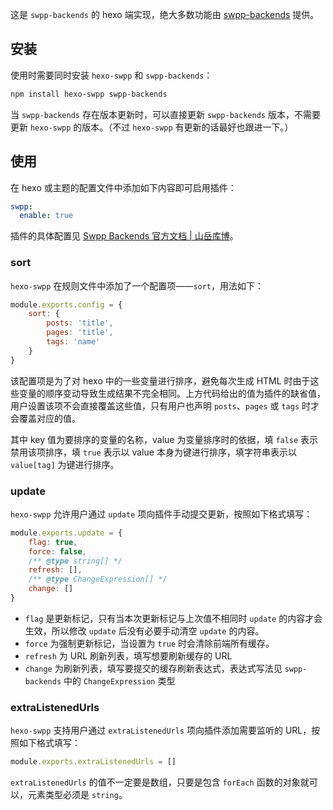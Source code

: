 这是 `swpp-backends` 的 hexo 端实现，绝大多数功能由 [swpp-backends](https://github.com/EmptyDreams/swpp-backends) 提供。

## 安装

使用时需要同时安装 `hexo-swpp` 和 `swpp-backends`：

```bash
npm install hexo-swpp swpp-backends
```

当 `swpp-backends` 存在版本更新时，可以直接更新 `swpp-backends` 版本，不需要更新 `hexo-swpp` 的版本。（不过 `hexo-swpp` 有更新的话最好也跟进一下。）

## 使用

在 hexo 或主题的配置文件中添加如下内容即可启用插件：

```yml
swpp:
  enable: true
```

插件的具体配置见 [Swpp Backends 官方文档 | 山岳库博](https://kmar.top/posts/b70ec88f/)。

### sort

`hexo-swpp` 在规则文件中添加了一个配置项——`sort`，用法如下：

```javascript
module.exports.config = {
    sort: {
        posts: 'title',
        pages: 'title',
        tags: 'name'
    }
}
```

该配置项是为了对 hexo 中的一些变量进行排序，避免每次生成 HTML 时由于这些变量的顺序变动导致生成结果不完全相同。上方代码给出的值为插件的缺省值，用户设置该项不会直接覆盖这些值，只有用户也声明 `posts`、`pages` 或 `tags` 时才会覆盖对应的值。

其中 key 值为要排序的变量的名称，value 为变量排序时的依据，填 `false` 表示禁用该项排序，填 `true` 表示以 value 本身为键进行排序，填字符串表示以 `value[tag]` 为键进行排序。

### update

`hexo-swpp` 允许用户通过 `update` 项向插件手动提交更新，按照如下格式填写：

```javascript
module.exports.update = {
    flag: true,
    force: false,
    /** @type string[] */
    refresh: [],
    /** @type ChangeExpression[] */
    change: []
}
```

+ `flag` 是更新标记，只有当本次更新标记与上次值不相同时 `update` 的内容才会生效，所以修改 `update` 后没有必要手动清空 `update` 的内容。
+ `force` 为强制更新标记，当设置为 `true` 时会清除前端所有缓存。
+ `refresh` 为 URL 刷新列表，填写想要刷新缓存的 URL
+ `change` 为刷新列表，填写要提交的缓存刷新表达式，表达式写法见 `swpp-backends` 中的 `ChangeExpression` 类型

### extraListenedUrls

`hexo-swpp` 支持用户通过 `extraListenedUrls` 项向插件添加需要监听的 URL，按照如下格式填写：

```javascript
module.exports.extraListenedUrls = []
```

`extraListenedUrls` 的值不一定要是数组，只要是包含 `forEach` 函数的对象就可以，元素类型必须是 `string`。
